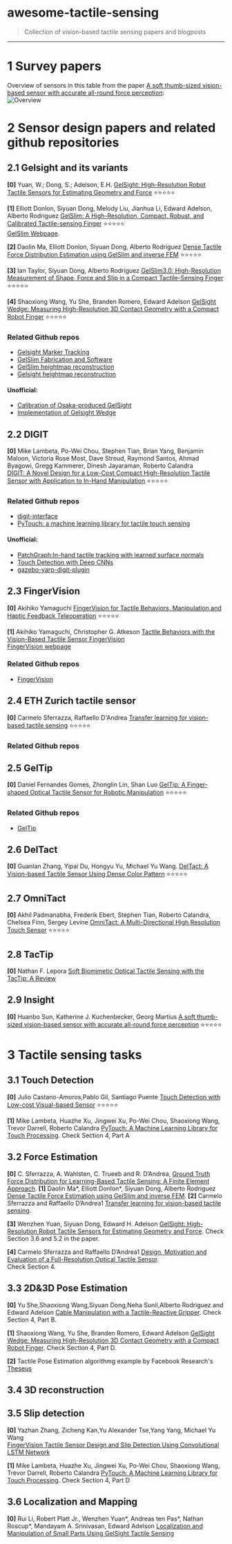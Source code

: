 # awesome-tactile-sensing
>Collection of vision-based tactile sensing papers and blogposts

---------------------------------------

# 1 Survey papers

Overview of sensors in this table from the paper [A soft thumb-sized vision-based sensor with accurate all-round force perception](https://www.nature.com/articles/s42256-021-00439-3/tables/1):  
![Overview](assets/overview.png "Title")

# 2 Sensor design papers and related github repositories
## 2.1 Gelsight and its variants
**[0]** Yuan, W.; Dong, S.; Adelson, E.H. [GelSight: High-Resolution Robot Tactile Sensors for Estimating Geometry and Force](https://www.mdpi.com/1424-8220/17/12/2762#cite) :star::star::star::star::star:  

**[1]** Elliott Donlon, Siyuan Dong, Melody Liu, Jianhua Li, Edward Adelson, Alberto Rodriguez [GelSlim: A High-Resolution, Compact, Robust, and Calibrated Tactile-sensing Finger](https://arxiv.org/abs/1803.00628) :star::star::star::star::star:  
[GelSlim Webpage](http://www.mit.edu/~daolinma/research/tactile_sensing.html#:~:text=GelSlim%20is%20a%20tactile%20finger,elastoma%20is%20the%20sensing%20element.).   

**[2]** Daolin Ma, Elliott Donlon, Siyuan Dong, Alberto Rodriguez [Dense Tactile Force Distribution Estimation using GelSlim and inverse FEM](https://arxiv.org/abs/1810.04621) :star::star::star::star::star:  

**[3]** Ian Taylor, Siyuan Dong, Alberto Rodriguez [GelSlim3.0: High-Resolution Measurement of Shape, Force and Slip in a Compact Tactile-Sensing Finger](https://arxiv.org/abs/2103.12269) :star::star::star::star::star:  

**[4]** Shaoxiong Wang, Yu She, Branden Romero, Edward Adelson [GelSight Wedge: Measuring High-Resolution 3D Contact Geometry with a Compact Robot Finger](https://arxiv.org/abs/2106.08851) :star::star::star::star::star:
### Related Github repos
- [Gelsight Marker Tracking](https://github.com/GelSight/tracking)
- [GelSlim Fabrication and Software](https://github.com/mcubelab/gelslim)
- [GelSlim heightmap reconstruction](https://github.com/siyuandong16/Heightmap_reconstruction_with_GelSlim)
- [Gelsight heightmap reconstruction](https://github.com/siyuandong16/gelsight_heightmap_reconstruction)
#### Unofficial:
- [Calibration of Osaka-produced GelSight](https://github.com/wrslab/gelsight)
- [Implementation of Gelsight Wedge](https://github.com/leo9344/Implementation-of-GelSight)
## 2.2 DIGIT
**[0]** Mike Lambeta, Po-Wei Chou, Stephen Tian, Brian Yang, Benjamin Maloon, Victoria Rose Most, Dave Stroud, Raymond Santos, Ahmad Byagowi, Gregg Kammerer, Dinesh Jayaraman, Roberto Calandra  
[DIGIT: A Novel Design for a Low-Cost Compact High-Resolution Tactile Sensor with Application to In-Hand Manipulation](https://arxiv.org/abs/2005.14679) :star::star::star::star::star:
### Related Github repos
- [digit-interface](https://github.com/facebookresearch/digit-interface)
- [PyTouch: a machine learning library for tactile touch sensing](https://github.com/facebookresearch/PyTouch)
#### Unofficial:
- [PatchGraph:In-hand tactile tracking with learned surface normals](https://github.com/psodhi/tactile-in-hand)
- [Touch Detection with Deep CNNs](https://github.com/Jcastanyo/Grip-detection)
- [gazebo-yarp-digit-plugin](https://github.com/hsp-iit/gazebo-yarp-digit-plugin)

## 2.3 FingerVision
**[0]** Akihiko Yamaguchi [FingerVision for Tactile Behaviors, Manipulation,and Haptic Feedback Teleoperation](http://akihikoy.net/info/wdocs/Yamaguchi,2018-FingerVision%20for%20Tactile%20Behaviors,%20Manipulation,%20and%20Haptic%20Feedback%20Teleoperation-SAMCON.pdf) :star::star::star::star::star:    

**[1]** Akihiko Yamaguchi, Christopher G. Atkeson [Tactile Behaviors with the Vision-Based Tactile Sensor FingerVision](https://par.nsf.gov/servlets/purl/10156255)  
[FingerVision webpage](http://akihikoy.net/notes/?project%2FFingerVision%2FConcept)

### Related Github repos
- [FingerVision](https://github.com/akihikoy/fingervision)
## 2.4 ETH Zurich tactile sensor
**[0]** Carmelo Sferrazza, Raffaello D'Andrea [Transfer learning for vision-based tactile sensing](https://arxiv.org/abs/1812.03163) :star::star::star::star::star:
### Related Github repos

## 2.5 GelTip
**[0]** Daniel Fernandes Gomes, Zhonglin Lin, Shan Luo [GelTip: A Finger-shaped Optical Tactile Sensor for Robotic Manipulation](https://arxiv.org/abs/2008.05404) :star::star::star::star::star:
### Related Github repos
- [GelTip](https://github.com/danfergo/geltip)

## 2.6 DelTact
**[0]** Guanlan Zhang, Yipai Du, Hongyu Yu, Michael Yu Wang.  [DelTact: A Vision-based Tactile Sensor Using Dense Color Pattern](https://arxiv.org/abs/2202.02179) :star::star::star::star::star:

## 2.7 OmniTact
**[0]** Akhil Padmanabha, Frederik Ebert, Stephen Tian, Roberto Calandra, Chelsea Finn, Sergey Levine [OmniTact: A Multi-Directional High Resolution Touch Sensor](https://arxiv.org/abs/2003.06965) :star::star::star::star::star:

## 2.8 TacTip
**[0]** Nathan F. Lepora [Soft Biomimetic Optical Tactile Sensing with the TacTip: A Review](https://arxiv.org/abs/2105.14455)

## 2.9 Insight
**[0]** Huanbo Sun, Katherine J. Kuchenbecker, Georg Martius [A soft thumb-sized vision-based sensor with accurate all-round force perception](https://arxiv.org/abs/2111.05934) :star::star::star::star::star:

# 3 Tactile sensing tasks
## 3.1 Touch Detection
**[0]** Julio Castano-Amoros,Pablo Gil, Santiago Puente [Touch Detection with Low-cost Visual-based Sensor](https://rua.ua.es/dspace/bitstream/10045/119083/4/Castano-Amoros_etal_ROBOVIS-2021.pdf) :star::star::star::star::star:  

**[1]** Mike Lambeta, Huazhe Xu, Jingwei Xu, Po-Wei Chou, Shaoxiong Wang, Trevor Darrell, Roberto Calandra [PyTouch: A Machine Learning Library for Touch Processing](https://arxiv.org/abs/2105.12791). Check Section 4, Part A

## 3.2 Force Estimation

**[0]** C. Sferrazza, A. Wahlsten, C. Trueeb and R. D’Andrea, [Ground Truth Force Distribution for Learning-Based Tactile Sensing: A Finite Element Approach](https://ieeexplore.ieee.org/document/8918082). 
**[1]** Daolin Ma*, Elliott Donlon*, Siyuan Dong, Alberto Rodriguez [Dense Tactile Force Estimation using GelSlim and inverse FEM](https://arxiv.org/pdf/1810.04621.pdf). 
**[2]** Carmelo Sferrazza and Raffaello D’Andrea1 [Transfer learning for vision-based tactile sensing](https://arxiv.org/pdf/1812.03163.pdf). 

**[3]** Wenzhen Yuan, Siyuan Dong, Edward H. Adelson [GelSight: High-Resolution Robot Tactile Sensors for Estimating Geometry and Force](https://www.mdpi.com/1424-8220/17/12/2762/htm). Check Section 3.6 and 5.2 in the paper. 

**[4]** Carmelo Sferrazza and Raffaello D’Andrea1 [Design, Motivation and Evaluation of a Full-Resolution Optical Tactile Sensor](https://www.mdpi.com/1424-8220/19/4/928/htm).  
Check Section 4. 

## 3.3 2D&3D Pose Estimation
**[0]** Yu She,Shaoxiong Wang,Siyuan Dong,Neha Sunil,Alberto Rodriguez and Edward Adelson [Cable Manipulation with a Tactile-Reactive Gripper](https://arxiv.org/pdf/1910.02860.pdf). Check Section 4, Part B. 

**[1]** Shaoxiong Wang, Yu She, Branden Romero, Edward Adelson [GelSight Wedge: Measuring High-Resolution 3D Contact Geometry with a Compact Robot Finger](https://arxiv.org/abs/2106.08851). Check Section 4, Part D.   

**[2]** Tactile Pose Estimation algorithmg example by Facebook Research's [Theseus](https://github.com/facebookresearch/theseus/blob/main/examples/tactile_pose_estimation.py)
## 3.4 3D reconstruction
## 3.5 Slip detection
**[0]** Yazhan Zhang, Zicheng Kan,Yu Alexander Tse,Yang Yang, Michael Yu Wang   
[FingerVision Tactile Sensor Design and Slip Detection Using
Convolutional LSTM Network](https://arxiv.org/abs/1810.02653) 

**[1]** Mike Lambeta, Huazhe Xu, Jingwei Xu, Po-Wei Chou, Shaoxiong Wang, Trevor Darrell, Roberto Calandra [PyTouch: A Machine Learning Library for Touch Processing](https://arxiv.org/abs/2105.12791). Check Section 4, Part D
## 3.6 Localization and Mapping
**[0]** Rui Li, Robert Platt Jr., Wenzhen Yuan*, Andreas ten Pas*, Nathan Roscup*, Mandayam A. Srinivasan,
Edward Adelson [Localization and Manipulation of Small Parts Using GelSight Tactile
Sensing](http://persci.mit.edu/_media/pub_pdfs/rui-iros2014.pdf)
